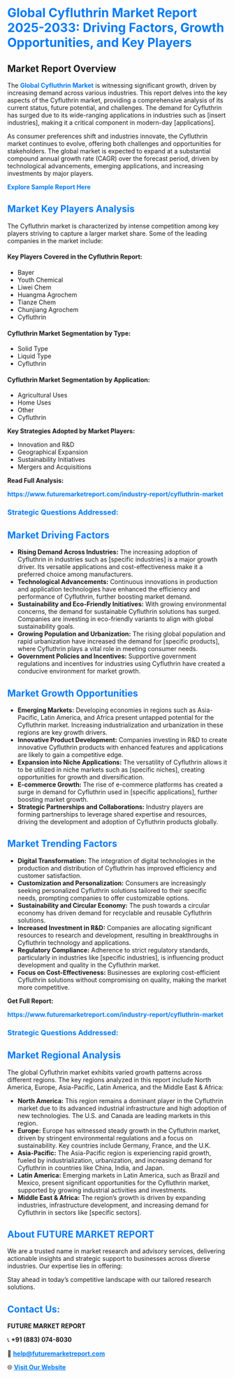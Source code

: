 <h1 style="color: #007BFF;">Global Cyfluthrin Market Report 2025-2033: Driving Factors, Growth Opportunities, and Key Players</h1>

<section id="overview">
<h2>Market Report Overview</h2>
<p>The <a href="https://www.futuremarketreport.com/industry-report/cyfluthrin-market" style="color: #007BFF; text-decoration: none;"><strong>Global Cyfluthrin Market</strong></a> is witnessing significant growth, driven by increasing demand across various industries. This report delves into the key aspects of the Cyfluthrin market, providing a comprehensive analysis of its current status, future potential, and challenges. The demand for Cyfluthrin has surged due to its wide-ranging applications in industries such as [insert industries], making it a critical component in modern-day [applications].</p>
<p>As consumer preferences shift and industries innovate, the Cyfluthrin market continues to evolve, offering both challenges and opportunities for stakeholders. The global market is expected to expand at a substantial compound annual growth rate (CAGR) over the forecast period, driven by technological advancements, emerging applications, and increasing investments by major players.</p>
</section>

<section id="overview">
<p><a href="https://www.futuremarketreport.com/request-sample/reportId=106832" style="color: #007BFF; text-decoration: none;"><strong>Explore Sample Report Here</strong></a></p>
</section>

<section id="key-players">
<h2 style="color: #007BFF;">Market Key Players Analysis</h2>
<p>The Cyfluthrin market is characterized by intense competition among key players striving to capture a larger market share. Some of the leading companies in the market include:</p>
<h4>Key Players Covered in the Cyfluthrin Report:</h4>
<ul><li>Bayer</li><li>Youth Chemical</li><li>Liwei Chem</li><li>Huangma Agrochem</li><li>Tianze Chem</li><li>Chunjiang Agrochem</li><li>Cyfluthrin</li></ul>
<h4>Cyfluthrin Market Segmentation by Type:</h4>
<ul><li>Solid Type</li><li>Liquid Type</li><li>Cyfluthrin</li></ul>

<h4>Cyfluthrin Market Segmentation by Application:</h4>
<ul><li>Agricultural Uses</li><li>Home Uses</li><li>Other</li><li>Cyfluthrin</li></ul>
<p><strong>Key Strategies Adopted by Market Players:</strong></p>
<ul>
<li>Innovation and R&D</li>
<li>Geographical Expansion</li>
<li>Sustainability Initiatives</li>
<li>Mergers and Acquisitions</li>
</ul>
</section>

<section>
<p><strong>Read Full Analysis: </strong></p><a href="https://www.futuremarketreport.com/industry-report/cyfluthrin-market" style="color: #007BFF; text-decoration: none;"><strong>https://www.futuremarketreport.com/industry-report/cyfluthrin-market</strong></a>
<h3 style="color: #007BFF;">Strategic Questions Addressed:</h3>
</section>

<section id="driving-factors">
<h2 style="color: #007BFF;">Market Driving Factors</h2>
<ul>
<li><strong>Rising Demand Across Industries:</strong> The increasing adoption of Cyfluthrin in industries such as [specific industries] is a major growth driver. Its versatile applications and cost-effectiveness make it a preferred choice among manufacturers.</li>
<li><strong>Technological Advancements:</strong> Continuous innovations in production and application technologies have enhanced the efficiency and performance of Cyfluthrin, further boosting market demand.</li>
<li><strong>Sustainability and Eco-Friendly Initiatives:</strong> With growing environmental concerns, the demand for sustainable Cyfluthrin solutions has surged. Companies are investing in eco-friendly variants to align with global sustainability goals.</li>
<li><strong>Growing Population and Urbanization:</strong> The rising global population and rapid urbanization have increased the demand for [specific products], where Cyfluthrin plays a vital role in meeting consumer needs.</li>
<li><strong>Government Policies and Incentives:</strong> Supportive government regulations and incentives for industries using Cyfluthrin have created a conducive environment for market growth.</li>
</ul>
</section>

<section id="growth-opportunities">
<h2 style="color: #007BFF;">Market Growth Opportunities</h2>
<ul>
<li><strong>Emerging Markets:</strong> Developing economies in regions such as Asia-Pacific, Latin America, and Africa present untapped potential for the Cyfluthrin market. Increasing industrialization and urbanization in these regions are key growth drivers.</li>
<li><strong>Innovative Product Development:</strong> Companies investing in R&D to create innovative Cyfluthrin products with enhanced features and applications are likely to gain a competitive edge.</li>
<li><strong>Expansion into Niche Applications:</strong> The versatility of Cyfluthrin allows it to be utilized in niche markets such as [specific niches], creating opportunities for growth and diversification.</li>
<li><strong>E-commerce Growth:</strong> The rise of e-commerce platforms has created a surge in demand for Cyfluthrin used in [specific applications], further boosting market growth.</li>
<li><strong>Strategic Partnerships and Collaborations:</strong> Industry players are forming partnerships to leverage shared expertise and resources, driving the development and adoption of Cyfluthrin products globally.</li>
</ul>
</section>

<section id="trending-factors">
<h2 style="color: #007BFF;">Market Trending Factors</h2>
<ul>
<li><strong>Digital Transformation:</strong> The integration of digital technologies in the production and distribution of Cyfluthrin has improved efficiency and customer satisfaction.</li>
<li><strong>Customization and Personalization:</strong> Consumers are increasingly seeking personalized Cyfluthrin solutions tailored to their specific needs, prompting companies to offer customizable options.</li>
<li><strong>Sustainability and Circular Economy:</strong> The push towards a circular economy has driven demand for recyclable and reusable Cyfluthrin solutions.</li>
<li><strong>Increased Investment in R&D:</strong> Companies are allocating significant resources to research and development, resulting in breakthroughs in Cyfluthrin technology and applications.</li>
<li><strong>Regulatory Compliance:</strong> Adherence to strict regulatory standards, particularly in industries like [specific industries], is influencing product development and quality in the Cyfluthrin market.</li>
<li><strong>Focus on Cost-Effectiveness:</strong> Businesses are exploring cost-efficient Cyfluthrin solutions without compromising on quality, making the market more competitive.</li>
</ul>
</section>

<section>
<p><strong>Get Full Report: </strong></p><a href="https://www.futuremarketreport.com/industry-report/cyfluthrin-market" style="color: #007BFF; text-decoration: none;"><strong>https://www.futuremarketreport.com/industry-report/cyfluthrin-market</strong></a>
<h3 style="color: #007BFF;">Strategic Questions Addressed:</h3>
</section>


<section id="regional-analysis">
<h2 style="color: #007BFF;">Market Regional Analysis</h2>
<p>The global Cyfluthrin market exhibits varied growth patterns across different regions. The key regions analyzed in this report include North America, Europe, Asia-Pacific, Latin America, and the Middle East & Africa:</p>
<ul>
<li><strong>North America:</strong> This region remains a dominant player in the Cyfluthrin market due to its advanced industrial infrastructure and high adoption of new technologies. The U.S. and Canada are leading markets in this region.</li>
<li><strong>Europe:</strong> Europe has witnessed steady growth in the Cyfluthrin market, driven by stringent environmental regulations and a focus on sustainability. Key countries include Germany, France, and the U.K.</li>
<li><strong>Asia-Pacific:</strong> The Asia-Pacific region is experiencing rapid growth, fueled by industrialization, urbanization, and increasing demand for Cyfluthrin in countries like China, India, and Japan.</li>
<li><strong>Latin America:</strong> Emerging markets in Latin America, such as Brazil and Mexico, present significant opportunities for the Cyfluthrin market, supported by growing industrial activities and investments.</li>
<li><strong>Middle East & Africa:</strong> The region’s growth is driven by expanding industries, infrastructure development, and increasing demand for Cyfluthrin in sectors like [specific sectors].</li>
</ul>
</section>

<footer>
<h2 style="color: #007BFF;">About FUTURE MARKET REPORT</h2>
<p>We are a trusted name in market research and advisory services, delivering actionable insights and strategic support to businesses across diverse industries. Our expertise lies in offering:</p>

<p>Stay ahead in today’s competitive landscape with our tailored research solutions.</p>

<h2 style="color: #007BFF;">Contact Us:</h2>
<p><strong>FUTURE MARKET REPORT</strong></p>
<p>📞 <strong>+91 (883) 074-8030</strong></p>
<p>📧 <strong><a href="mailto:help@futuremarketreport.com" style="color: #007BFF;">help@futuremarketreport.com</a></strong></p>
<p>🌐 <strong><a href="https://www.futuremarketreport.com/" style="color: #007BFF;">Visit Our Website</a></strong></p>
</footer>